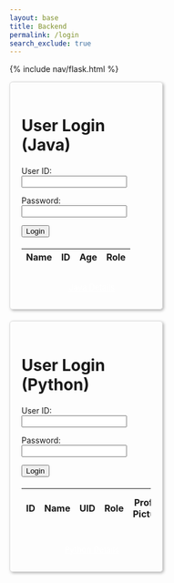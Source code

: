 ```yaml
---
layout: base
title: Backend
permalink: /login
search_exclude: true
---
```



{% include nav/flask.html %}


<style>
.login-container {
   display: flex;
   justify-content: space-between;
   flex-wrap: wrap;  /* allows the cards to wrap onto the next line if the screen is too small */
}


.login-card {
   margin-top: 0;  /* remove the top margin */
   width: 45%;
   border: 1px solid #ddd;
   border-radius: 5px;
   padding: 20px;
   box-shadow: 2px 2px 5px rgba(0,0,0,0.3);
   margin-bottom: 20px;
   overflow-x: auto; /* Enable horizontal scrolling */
}


.login-card h1 {
   margin-bottom: 20px;
}


.login-card table {
   width: 100%;
   margin-top: 20px;
}


.details-button {
   display: block;
   width: 100%;
   padding: 10px;
   margin-top: 20px;
   background-color: #007BFxF;
   color: white;
   border: none;
   border-radius: 5px;
   cursor: pointer;
   text-align: center;  /* center the text */
}


.details-button:hover {
   background-color: #0056b3;
}
</style>




<div class="login-container">


<!-- Java Login Form -->
<div class="login-card">
   <h1 id="javaTitle"> User Login (Java)</h1>
   <form id="javaForm" action="javascript:javaLogin()">
       <p><label>
           User ID:
           <input type="text" name="uid" id="uid" required>
       </label></p>
       <p><label>
           Password:
           <input type="password" name="password" id="password" required>
       </label></p>
       <p>
           <button>Login</button>
       </p>
       <p id="java-message" style="color: red;"></p>
   </form>
   <!-- Data Table Layout -->
   <table id="javaTable">
       <thead>
       <tr>
           <th>Name</th>
           <th>ID</th>
           <th>Age</th>
           <th>Role</th>
       </tr>
       </thead>
       <tbody id="javaResult">
           <!-- javascript generated data -->
       </tbody>
   </table>
   <a href="{{site.baseurl}}/javaUI" id="javaButton" class="details-button">Java Details</a>
</div>


<!-- Python Login Form -->
<div class="login-card">
   <h1 id="pythonTitle">User Login (Python)</h1>
   <form id="pythonForm" action="javascript:pythonLogin()">
       <p><label>
           User ID:
           <input type="text" name="python-uid" id="python-uid" required>
       </label></p>
       <p><label>
           Password:
           <input type="password" name="python-password" id="python-password" required>
       </label></p>
       <p>
           <button>Login</button>
       </p>
       <p id="python-message" style="color: red;"></p>
   </form>
   <table id="pythonTable">
       <thead>
       <tr>
          <th>ID</th>
               <th>Name</th>
               <th>UID</th>
               <th>Role</th>
               <th>Profile Picture</th>
               <th>KASM Server Needed</th>
               <th>Classes</th>
                </tr>
       </thead>
       <tbody id="pythonResult">
           <!-- javascript generated data -->
       </tbody>
   </table>
   <a href="#" id="pythonButton" class="details-button">Python Details</a>
</div>






<script type="module">
   import { login, javaURI, pythonURI, fetchOptions } from '{{site.baseurl}}/assets/js/api/config.js';


 window.javaLogin = function() {
   const options = {};
   options.URL = javaURI + '/authenticate';
   options.callback = javaDatabase;
   options.message = "java-message";
   options.method = "POST";
   options.cache = "no-cache";
   options.body = {
       email: document.getElementById("uid").value,
       password: document.getElementById("password").value,
   };
   login(options);
}


// Method to fetch and display data for Java
function javaDatabase() {
   const URL = javaURI + '/api/person';
   const loginForm = document.getElementById('javaForm');
   const dataTable = document.getElementById('javaTable');
   const dataButton = document.getElementById('javaButton');
   const resultContainer = document.getElementById("javaResult");
   resultContainer.innerHTML = '';


   fetch(URL, fetchOptions)
       .then(response => {
           if (response.status !== 200) {
               loginForm.style.display = 'block';
               dataTable.style.display = 'none';
               dataButton.style.display = 'none';


               const errorMsg = "Spring server response: " + response.status;
               console.log(errorMsg);
               const tr = document.createElement("tr");
               const td = document.createElement("td");
               td.innerHTML = errorMsg;
               tr.appendChild(td);
               resultContainer.appendChild(tr);
               return;
           }


           loginForm.style.display = 'none';
           dataTable.style.display = 'block';
           dataButton.style.display = 'block';


           response.json().then(data => {
               const tr = document.createElement("tr");
               const name = document.createElement("td");
               const id = document.createElement("td");
               const age = document.createElement("td");
               const roles = document.createElement("td");
               name.innerHTML = data.name;
               id.innerHTML = data.email;
               age.innerHTML = data.age;
               roles.innerHTML = data.roles.map(role => role.name).join(', ');
               tr.appendChild(name);
               tr.appendChild(id);
               tr.appendChild(age);
               tr.appendChild(roles);
               resultContainer.appendChild(tr);
           })
       })
       .catch(err => {
           loginForm.style.display = 'block';
           dataTable.style.display = 'none';
           dataButton.style.display = 'none';


           console.error("Network error: " + err);
           const tr = document.createElement("tr");
           const td = document.createElement("td");
           td.innerHTML = err + ": " + URL;
           tr.appendChild(td);
           resultContainer.appendChild(tr);
       });
}


// Method to login user for Python
window.pythonLogin = function() {
   const options = {};
   options.URL = pythonURI + '/api/authenticate';
   options.callback = pythonDatabase;
   options.message = "python-message";
   options.method = "POST";
   options.cache = "no-cache";
   options.body = {
       uid: document.getElementById("python-uid").value,
       password: document.getElementById("python-password").value,
   };
   login(options);
}


// Method to fetch and display data for Python
function pythonDatabase() {
   const URL = pythonURI + '/api/id';
   const loginForm = document.getElementById('pythonForm');
   const dataTable = document.getElementById('pythonTable');
   const dataButton = document.getElementById('pythonButton');
   const resultContainer = document.getElementById("pythonResult");
   resultContainer.innerHTML = '';


   fetch(URL, fetchOptions)
       .then(response => {
           if (response.status !== 200) {
               loginForm.style.display = 'block';
               dataTable.style.display = 'none';
               dataButton.style.display = 'none';


               const errorMsg = "Flask server response: " + response.status;
               console.log(errorMsg);
               const tr = document.createElement("tr");
               const td = document.createElement("td");
               td.innerHTML = errorMsg;
               tr.appendChild(td);
               resultContainer.appendChild(tr);
               return;
           }


           loginForm.style.display = 'none';
           dataTable.style.display = 'block';
           dataButton.style.display = 'block';


           response.json().then(data => {
               resultContainer.appendChild(displayRow(data));
           })
       })
       .catch(err => {
           loginForm.style.display = 'block';
           dataTable.style.display = 'none';
           dataButton.style.display = 'none';


           console.error("Network error: " + err);
           const tr = document.createElement("tr");
           const td = document.createElement("td");
           td.innerHTML = err + ": " + URL;
           tr.appendChild(td);
           resultContainer.appendChild(tr);
       });
}


// Function to display data row
function displayRow(row) {
   const tr = document.createElement("tr");
   const idCell = document.createElement("td");
   const nameCell = document.createElement("td");
   const uidCell = document.createElement("td");
   const roleCell = document.createElement("td");
   const profileCell = document.createElement("td");
   const kasmCell = document.createElement("td");
   const classesCell = document.createElement("td");


   idCell.innerHTML = ""; // Add appropriate data for "D" column
   nameCell.innerHTML = row.name;
   uidCell.innerHTML = row.uid;
   roleCell.innerHTML = row.role;
   profileCell.innerHTML = row.pfp; // Add appropriate data for "Profile Picture" column
   kasmCell.innerHTML = row.kasm_server_needed; // Add appropriate data for "KASM Server Needed" column
   classesCell.innerHTML = ""; // Add appropriate data for "Classes" column


   tr.appendChild(idCell);
   tr.appendChild(nameCell);
   tr.appendChild(uidCell);
   tr.appendChild(roleCell);
   tr.appendChild(profileCell);
   tr.appendChild(kasmCell);
   tr.appendChild(classesCell);


   return tr;
}


// Call relevant database functions on page load
window.onload = function() {
   javaDatabase();
   pythonDatabase();
};
</script>



